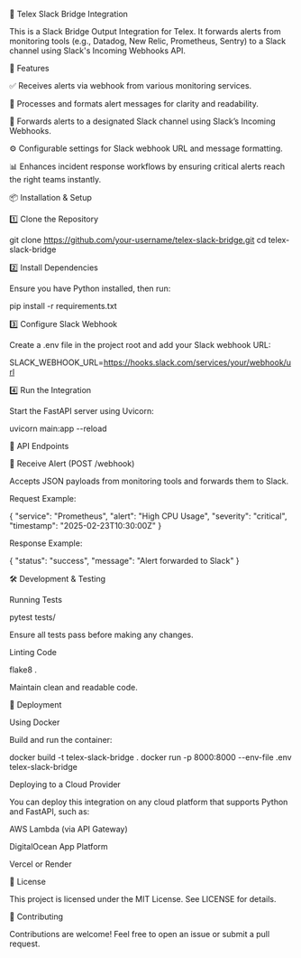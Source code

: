 📡 Telex Slack Bridge Integration

This is a Slack Bridge Output Integration for Telex. It forwards alerts from monitoring tools (e.g., Datadog, New Relic, Prometheus, Sentry) to a Slack channel using Slack's Incoming Webhooks API.

🚀 Features

✅ Receives alerts via webhook from various monitoring services.

🔄 Processes and formats alert messages for clarity and readability.

📩 Forwards alerts to a designated Slack channel using Slack’s Incoming Webhooks.

⚙️ Configurable settings for Slack webhook URL and message formatting.

📊 Enhances incident response workflows by ensuring critical alerts reach the right teams instantly.

📦 Installation & Setup

1️⃣ Clone the Repository

 git clone https://github.com/your-username/telex-slack-bridge.git
 cd telex-slack-bridge

2️⃣ Install Dependencies

Ensure you have Python installed, then run:

pip install -r requirements.txt

3️⃣ Configure Slack Webhook

Create a .env file in the project root and add your Slack webhook URL:

SLACK_WEBHOOK_URL=https://hooks.slack.com/services/your/webhook/url

4️⃣ Run the Integration

Start the FastAPI server using Uvicorn:

uvicorn main:app --reload

📜 API Endpoints

🔹 Receive Alert (POST /webhook)

Accepts JSON payloads from monitoring tools and forwards them to Slack.

Request Example:

{
  "service": "Prometheus",
  "alert": "High CPU Usage",
  "severity": "critical",
  "timestamp": "2025-02-23T10:30:00Z"
}

Response Example:

{
  "status": "success",
  "message": "Alert forwarded to Slack"
}

🛠 Development & Testing

Running Tests

pytest tests/

Ensure all tests pass before making any changes.

Linting Code

flake8 .

Maintain clean and readable code.

🚀 Deployment

Using Docker

Build and run the container:

docker build -t telex-slack-bridge .
docker run -p 8000:8000 --env-file .env telex-slack-bridge

Deploying to a Cloud Provider

You can deploy this integration on any cloud platform that supports Python and FastAPI, such as:

AWS Lambda (via API Gateway)

DigitalOcean App Platform

Vercel or Render

📄 License

This project is licensed under the MIT License. See LICENSE for details.

🙌 Contributing

Contributions are welcome! Feel free to open an issue or submit a pull request.
